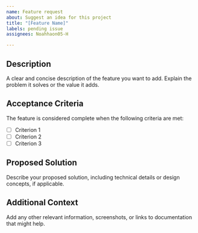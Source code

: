 ```yaml
---
name: Feature request
about: Suggest an idea for this project
title: "[Feature Name]"
labels: pending issue
assignees: Noahhaon05-H

---
```


## Description
A clear and concise description of the feature you want to add. Explain the problem it solves or the value it adds.

## Acceptance Criteria
The feature is considered complete when the following criteria are met:

- [ ] Criterion 1
- [ ] Criterion 2
- [ ] Criterion 3

## Proposed Solution
Describe your proposed solution, including technical details or design concepts, if applicable.

## Additional Context
Add any other relevant information, screenshots, or links to documentation that might help.
